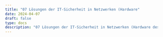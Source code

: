 ```yaml
---
title: "07 Lösungen der IT-Sicherheit in Netzwerken (Hardware"
date: 2024-04-07
draft: false
type: docs
description: "07 Lösungen der IT-Sicherheit in Netzwerken (Hardware description"
---
```


